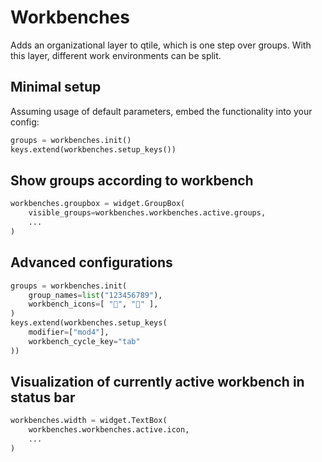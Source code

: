 # Workbenches
Adds an organizational layer to qtile, which is one step over groups.
With this layer, different work environments can be split.

## Minimal setup

Assuming usage of default parameters, embed the functionality into your config:
```python
groups = workbenches.init()
keys.extend(workbenches.setup_keys())
```

## Show groups according to workbench
```python
workbenches.groupbox = widget.GroupBox(
    visible_groups=workbenches.workbenches.active.groups,
    ...
)
```

## Advanced configurations
```python
groups = workbenches.init(
    group_names=list("123456789"),
    workbench_icons=[ "", "🛠" ],
)
keys.extend(workbenches.setup_keys(
    modifier=["mod4"],
    workbench_cycle_key="tab"
))
```

## Visualization of currently active workbench in status bar

```python
workbenches.width = widget.TextBox(
    workbenches.workbenches.active.icon,
    ...
)
```

